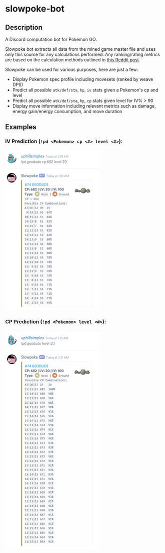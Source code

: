 # slowpoke-bot
## Description
A Discord computation bot for Pokemon GO. 

Slowpoke bot extracts all data from the mined game master file and uses only this source for any calculations performed. Any ranking/rating metrics are based on the calculation methods outlined in [this Reddit post](https://www.reddit.com/r/TheSilphRoad/comments/5v0svt/updated_pok%C3%A9mon_go_species_data_and_moveset/).

Slowpoke can be used for various purposes, here are just a few:
- Display Pokemon spec profile including movesets (ranked by weave DPS)
- Predict all possible `atk/def/sta`, `hp`, `iv` stats given a Pokemon's cp and level
- Predict all possible `atk/def/sta`, `hp`, `cp` stats given level for IV% > 90
- Display move information including relevant metrics such as damage, energy gain/energy consumption, and move duration

## Examples
### IV Prediction (`!pd <Pokemon> cp <#> level <#>`): 
<img alt="Slowpoke IV Prediction" src="../../../assets/media/img/slowpoke-iv-prediction-1.png" width="300">

### CP Prediction (`!pd <Pokemon> level <#>`):
<img alt="Slowpoke CP Prediction" src="../../../assets/media/img/slowpoke-cp-prediction-1.png" width="300">

